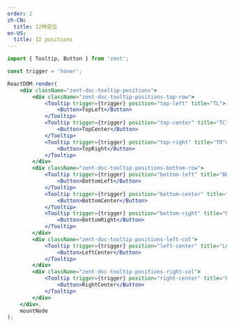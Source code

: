 ```yaml
---
order: 2
zh-CN:
  title: 12种定位
en-US:
  title: 12 positions
---
```


```jsx
import { Tooltip, Button } from 'zent';

const trigger = 'hover';

ReactDOM.render(
	<div className="zent-doc-tooltip-positions">
		<div className="zent-doc-tooltip-positions-top-row">
			<Tooltip trigger={trigger} position="top-left" title="TL">
				<Button>TopLeft</Button>
			</Tooltip>
			<Tooltip trigger={trigger} position="top-center" title="TC">
				<Button>TopCenter</Button>
			</Tooltip>
			<Tooltip trigger={trigger} position="top-right" title="TR">
				<Button>TopRight</Button>
			</Tooltip>
		</div>
		<div className="zent-doc-tooltip-positions-bottom-row">
			<Tooltip trigger={trigger} position="bottom-left" title="BL">
				<Button>BottomLeft</Button>
			</Tooltip>
			<Tooltip trigger={trigger} position="bottom-center" title="BC">
				<Button>BottomCenter</Button>
			</Tooltip>
			<Tooltip trigger={trigger} position="bottom-right" title="BR">
				<Button>BottomRight</Button>
			</Tooltip>
		</div>
		<div className="zent-doc-tooltip-positions-left-col">
			<Tooltip trigger={trigger} position="left-center" title="LC">
				<Button>LeftCenter</Button>
			</Tooltip>
		</div>
		<div className="zent-doc-tooltip-positions-right-col">
			<Tooltip trigger={trigger} position="right-center" title="RC">
				<Button>RightCenter</Button>
			</Tooltip>
		</div>
	</div>,
	mountNode
);
```

<style>
  .zent-doc-tooltip-positions {
    position: relative;

		&-top-row,
		&-bottom-row {
			display: flex;
      justify-content: center;

      .zent-tooltip-wrapper:not(:last-child) {
        margin-right: 10px
      }
    }

    &-bottom-row {
      margin-top: 200px;
    }

    &-left-col, &-right-col {
      position: absolute;
      top: 0;
      display: flex;
      justify-content: center;
      flex-direction: column;
      height: 100%;

			.zent-btn {
				margin-left: 0 !important;
			}

      .zent-btn:not(:last-child) {
        margin-bottom: 10px;
      }
    }

    &-left-col {
      left: 0;
    }

    &-right-col {
      right: 0;
    }

    .zent-tooltip-wrapper {
      .zent-btn {
        width: 120px;
      }
    }
  }
</style>
